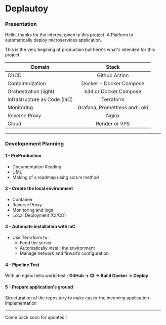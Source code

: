 # Deplautoy

### Presentation

Hello, thanks for the interest given to this project. A Platform to automatically deploy microservices application.

This is the very begining of production but here's what's intended for this project.

|   Domain    |   Stack    |
|---    |:-:    |
|   CI/CD    |   Github Action    | 
|    Containerization   |   Docker + Docker Compose    |  
|    Orchestration (light)   |    k3d or Docker Compose   |  
|    Infrastructure as Code (IaC)   |    Terraform   |
|    Monitoring   |   Grafana, Prometheus and Loki    |
|    Reverse Proxy    |    Nginx   |
|    Cloud    |   Render or VPS    |

---

### Developement Planning 

#### 1 - PreProduction
* Documentation Reading
* UML
* Making of a roadmap using scrum method
  
#### 2 - Create the local environment 
* Container 
* Reverse Proxy
* Monitoring and logs
* Local Deployment (CI/CD)

#### 3 - Automate installation with IaC
* Use Terraform to :
  * Feed the server
  * Automatically install the environment
  * Manage network and firwall's configuration
 
#### 4 - Pipeline Test 
With an nginx hello world test :
**GitHub → CI → Build Docker → Deploy**

#### 5 - Prepare application's ground
Structuration of the repository to make easier the incoming application implementation

---

Come back soon for updates !

